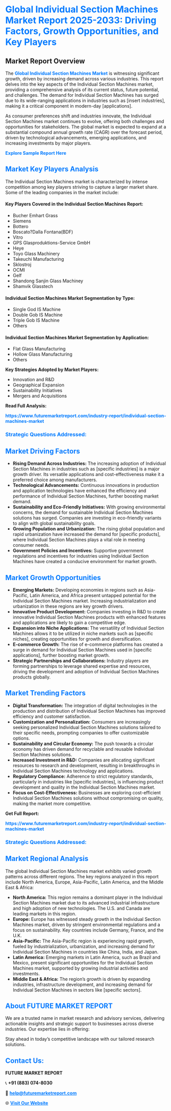 <h1 style="color: #007BFF;">Global Individual Section Machines Market Report 2025-2033: Driving Factors, Growth Opportunities, and Key Players</h1>

<section id="overview">
<h2>Market Report Overview</h2>
<p>The <a href="https://www.futuremarketreport.com/industry-report/individual-section-machines-market" style="color: #007BFF; text-decoration: none;"><strong>Global Individual Section Machines Market</strong></a> is witnessing significant growth, driven by increasing demand across various industries. This report delves into the key aspects of the Individual Section Machines market, providing a comprehensive analysis of its current status, future potential, and challenges. The demand for Individual Section Machines has surged due to its wide-ranging applications in industries such as [insert industries], making it a critical component in modern-day [applications].</p>
<p>As consumer preferences shift and industries innovate, the Individual Section Machines market continues to evolve, offering both challenges and opportunities for stakeholders. The global market is expected to expand at a substantial compound annual growth rate (CAGR) over the forecast period, driven by technological advancements, emerging applications, and increasing investments by major players.</p>
</section>

<section id="overview">
<p><a href="https://www.futuremarketreport.com/request-sample/reportId=29049" style="color: #007BFF; text-decoration: none;"><strong>Explore Sample Report Here</strong></a></p>
</section>

<section id="key-players">
<h2 style="color: #007BFF;">Market Key Players Analysis</h2>
<p>The Individual Section Machines market is characterized by intense competition among key players striving to capture a larger market share. Some of the leading companies in the market include:</p>
<h4>Key Players Covered in the Individual Section Machines Report:</h4>
<ul><li>Bucher Emhart Grass</li><li>Siemens</li><li>Bottero</li><li>Boscato?Dalla Fontana(BDF)</li><li>Vitro</li><li>GPS Glasproduktions-Service GmbH</li><li>Heye</li><li>Toyo Glass Machinery</li><li>Takeuchi Manufacturing</li><li>Sklostroj</li><li>OCMI</li><li>Gelf</li><li>Shandong Sanjin Glass Machiney</li><li>Shamvik Glasstech</li></ul>
<h4>Individual Section Machines Market Segmentation by Type:</h4>
<ul><li>Single God IS Machine</li><li>Double Gob IS Machine</li><li>Triple Gob IS Machine</li><li>Others</li></ul>

<h4>Individual Section Machines Market Segmentation by Application:</h4>
<ul><li>Flat Glass Manufacturing</li><li>Hollow Glass Manufacturing</li><li>Others</li></ul>
<p><strong>Key Strategies Adopted by Market Players:</strong></p>
<ul>
<li>Innovation and R&D</li>
<li>Geographical Expansion</li>
<li>Sustainability Initiatives</li>
<li>Mergers and Acquisitions</li>
</ul>
</section>

<section>
<p><strong>Read Full Analysis: </strong></p><a href="https://www.futuremarketreport.com/industry-report/individual-section-machines-market" style="color: #007BFF; text-decoration: none;"><strong>https://www.futuremarketreport.com/industry-report/individual-section-machines-market</strong></a>
<h3 style="color: #007BFF;">Strategic Questions Addressed:</h3>
</section>

<section id="driving-factors">
<h2 style="color: #007BFF;">Market Driving Factors</h2>
<ul>
<li><strong>Rising Demand Across Industries:</strong> The increasing adoption of Individual Section Machines in industries such as [specific industries] is a major growth driver. Its versatile applications and cost-effectiveness make it a preferred choice among manufacturers.</li>
<li><strong>Technological Advancements:</strong> Continuous innovations in production and application technologies have enhanced the efficiency and performance of Individual Section Machines, further boosting market demand.</li>
<li><strong>Sustainability and Eco-Friendly Initiatives:</strong> With growing environmental concerns, the demand for sustainable Individual Section Machines solutions has surged. Companies are investing in eco-friendly variants to align with global sustainability goals.</li>
<li><strong>Growing Population and Urbanization:</strong> The rising global population and rapid urbanization have increased the demand for [specific products], where Individual Section Machines plays a vital role in meeting consumer needs.</li>
<li><strong>Government Policies and Incentives:</strong> Supportive government regulations and incentives for industries using Individual Section Machines have created a conducive environment for market growth.</li>
</ul>
</section>

<section id="growth-opportunities">
<h2 style="color: #007BFF;">Market Growth Opportunities</h2>
<ul>
<li><strong>Emerging Markets:</strong> Developing economies in regions such as Asia-Pacific, Latin America, and Africa present untapped potential for the Individual Section Machines market. Increasing industrialization and urbanization in these regions are key growth drivers.</li>
<li><strong>Innovative Product Development:</strong> Companies investing in R&D to create innovative Individual Section Machines products with enhanced features and applications are likely to gain a competitive edge.</li>
<li><strong>Expansion into Niche Applications:</strong> The versatility of Individual Section Machines allows it to be utilized in niche markets such as [specific niches], creating opportunities for growth and diversification.</li>
<li><strong>E-commerce Growth:</strong> The rise of e-commerce platforms has created a surge in demand for Individual Section Machines used in [specific applications], further boosting market growth.</li>
<li><strong>Strategic Partnerships and Collaborations:</strong> Industry players are forming partnerships to leverage shared expertise and resources, driving the development and adoption of Individual Section Machines products globally.</li>
</ul>
</section>

<section id="trending-factors">
<h2 style="color: #007BFF;">Market Trending Factors</h2>
<ul>
<li><strong>Digital Transformation:</strong> The integration of digital technologies in the production and distribution of Individual Section Machines has improved efficiency and customer satisfaction.</li>
<li><strong>Customization and Personalization:</strong> Consumers are increasingly seeking personalized Individual Section Machines solutions tailored to their specific needs, prompting companies to offer customizable options.</li>
<li><strong>Sustainability and Circular Economy:</strong> The push towards a circular economy has driven demand for recyclable and reusable Individual Section Machines solutions.</li>
<li><strong>Increased Investment in R&D:</strong> Companies are allocating significant resources to research and development, resulting in breakthroughs in Individual Section Machines technology and applications.</li>
<li><strong>Regulatory Compliance:</strong> Adherence to strict regulatory standards, particularly in industries like [specific industries], is influencing product development and quality in the Individual Section Machines market.</li>
<li><strong>Focus on Cost-Effectiveness:</strong> Businesses are exploring cost-efficient Individual Section Machines solutions without compromising on quality, making the market more competitive.</li>
</ul>
</section>

<section>
<p><strong>Get Full Report: </strong></p><a href="https://www.futuremarketreport.com/industry-report/individual-section-machines-market" style="color: #007BFF; text-decoration: none;"><strong>https://www.futuremarketreport.com/industry-report/individual-section-machines-market</strong></a>
<h3 style="color: #007BFF;">Strategic Questions Addressed:</h3>
</section>


<section id="regional-analysis">
<h2 style="color: #007BFF;">Market Regional Analysis</h2>
<p>The global Individual Section Machines market exhibits varied growth patterns across different regions. The key regions analyzed in this report include North America, Europe, Asia-Pacific, Latin America, and the Middle East & Africa:</p>
<ul>
<li><strong>North America:</strong> This region remains a dominant player in the Individual Section Machines market due to its advanced industrial infrastructure and high adoption of new technologies. The U.S. and Canada are leading markets in this region.</li>
<li><strong>Europe:</strong> Europe has witnessed steady growth in the Individual Section Machines market, driven by stringent environmental regulations and a focus on sustainability. Key countries include Germany, France, and the U.K.</li>
<li><strong>Asia-Pacific:</strong> The Asia-Pacific region is experiencing rapid growth, fueled by industrialization, urbanization, and increasing demand for Individual Section Machines in countries like China, India, and Japan.</li>
<li><strong>Latin America:</strong> Emerging markets in Latin America, such as Brazil and Mexico, present significant opportunities for the Individual Section Machines market, supported by growing industrial activities and investments.</li>
<li><strong>Middle East & Africa:</strong> The region’s growth is driven by expanding industries, infrastructure development, and increasing demand for Individual Section Machines in sectors like [specific sectors].</li>
</ul>
</section>

<footer>
<h2 style="color: #007BFF;">About FUTURE MARKET REPORT</h2>
<p>We are a trusted name in market research and advisory services, delivering actionable insights and strategic support to businesses across diverse industries. Our expertise lies in offering:</p>

<p>Stay ahead in today’s competitive landscape with our tailored research solutions.</p>

<h2 style="color: #007BFF;">Contact Us:</h2>
<p><strong>FUTURE MARKET REPORT</strong></p>
<p>📞 <strong>+91 (883) 074-8030</strong></p>
<p>📧 <strong><a href="mailto:help@futuremarketreport.com" style="color: #007BFF;">help@futuremarketreport.com</a></strong></p>
<p>🌐 <strong><a href="https://www.futuremarketreport.com/" style="color: #007BFF;">Visit Our Website</a></strong></p>
</footer>